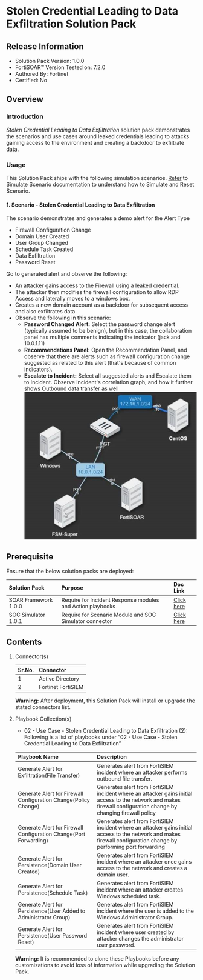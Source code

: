 # Stolen Credential Leading to Data Exfiltration  Solution Pack

## Release Information

- Solution Pack Version: 1.0.0
- FortiSOAR™ Version Tested on: 7.2.0
- Authored By: Fortinet
- Certified: No

## Overview

### Introduction

*Stolen Credential Leading to Data Exfiltration* solution pack demonstrates the scenarios and use cases around leaked credentials leading to attacks gaining access to the environment and creating a backdoor to exfiltrate data.

### Usage

This Solution Pack ships with the following simulation scenarios. [Refer](https://github.com/fortinet-fortisoar/solution-pack-soc-simulator/blob/develop/docs/solution-pack-guide.md) to Simulate Scenario documentation to understand how to Simulate and Reset Scenario.

#### 1. Scenario - Stolen Credential Leading to Data Exfiltration

The scenario demonstrates and generates a demo alert for the Alert Type

- Firewall Configuration Change
- Domain User Created
- User Group Changed
- Schedule Task Created
- Data Exfiltration
- Password Reset

Go to generated alert and observe the following:

- An attacker gains access to the Firewall using a leaked credential.
- The attacker then modifies the firewall configuration to allow RDP Access and laterally moves to a windows box.
- Creates a new domain account as a backdoor for subsequent access and also exfiltrates data.
- Observe the following in this scenario:
  - **Password Changed Alert:** Select the password change alert (typically assumed to be benign), but in this case, the collaboration panel has multiple comments indicating the indicator (jack and 10.0.1.11)
  - **Recommendations Panel:** Open the Recommendation Panel, and observe that there are alerts such as firewall configuration change suggested as related to this alert (that's because of common indicators).
  - **Escalate to Incident:** Select all suggested alerts and Escalate them to Incident. Observe Incident's correlation graph, and how it further shows Outbound data transfer as well
  ![Select Scenario](docs/media/attackFlow.png)

## Prerequisite

Ensure that the below solution packs are deployed:

|**Solution Pack**|**Purpose**|**Doc Link**|
| :- | :- | :- |
|SOAR Framework 1.0.0|Require for Incident Response modules and Action playbooks|[Click here](https://github.com/fortinet-fortisoar/solution-pack-soar-framework/blob/develop/README.md)|
|SOC Simulator 1.0.1|Require for Scenario Module and SOC Simulator connector| [Click here](https://github.com/fortinet-fortisoar/solution-pack-soc-simulator/blob/develop/README.md)|

## Contents

1. Connector(s)

    |**Sr.No.**|**Connector**|
    | :- | :- |
    |1|Active Directory|
    |2|Fortinet FortiSIEM|

    **Warning:** After deployment, this Solution Pack will install or upgrade the stated connectors list.

2. Playbook Collection(s)

    - 02 - Use Case - Stolen Credential Leading to Data Exfiltration (2):
Following is a list of playbooks under “02 - Use Case - Stolen Credential Leading to Data Exfiltration”

    |**Playbook Name**|**Description**
    | :- | :- |
    |Generate Alert for Exfiltration(File Transfer)|Generates alert from FortiSIEM incident where an attacker performs outbound file transfer.|
    |Generate Alert for Firewall Configuration Change(Policy Change)|Generates alert from FortiSIEM incident where an attacker gains initial access to the network and makes firewall configuration change by changing firewall policy|
    |Generate Alert for Firewall Configuration Change(Port Forwarding)|Generates alert from FortiSIEM incident where an attacker gains initial access to the network and makes firewall configuration change by performing port forwarding|
    |Generate Alert for Persistence(Domain User Created)|Generates alert from FortiSIEM incident where an attacker once gains access to the network and creates a domain user.|
    |Generate Alert for Persistence(Schedule Task)|Generates alert from FortiSIEM incident where an attacker creates Windows scheduled task.|
    |Generate Alert for Persistence(User Added to Administrator Group)|Generates alert from FortiSIEM incident where the user is added to the Windows Administrator Group.|
    |Generate Alert for Persistence(User Password Reset)|Generates alert from FortiSIEM incident where user created by attacker changes the administrator user password.|

     **Warning:** It is recommended to clone these Playbooks before any customizations to avoid loss of information while upgrading the Solution Pack.
